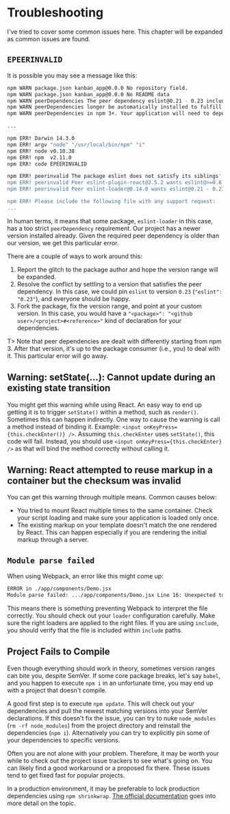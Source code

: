 # Troubleshooting

I've tried to cover some common issues here. This chapter will be expanded as common issues are found.

## `EPEERINVALID`

It is possible you may see a message like this:

```bash
npm WARN package.json kanban_app@0.0.0 No repository field.
npm WARN package.json kanban_app@0.0.0 No README data
npm WARN peerDependencies The peer dependency eslint@0.21 - 0.23 included from eslint-loader will no
npm WARN peerDependencies longer be automatically installed to fulfill the peerDependency
npm WARN peerDependencies in npm 3+. Your application will need to depend on it explicitly.

...

npm ERR! Darwin 14.3.0
npm ERR! argv "node" "/usr/local/bin/npm" "i"
npm ERR! node v0.10.38
npm ERR! npm  v2.11.0
npm ERR! code EPEERINVALID

npm ERR! peerinvalid The package eslint does not satisfy its siblings' peerDependencies requirements!
npm ERR! peerinvalid Peer eslint-plugin-react@2.5.2 wants eslint@>=0.8.0
npm ERR! peerinvalid Peer eslint-loader@0.14.0 wants eslint@0.21 - 0.23

npm ERR! Please include the following file with any support request:
...
```

In human terms, it means that some package, `eslint-loader` in this case, has a too strict `peerDependency` requirement. Our project has a newer version installed already. Given the required peer dependency is older than our version, we get this particular error.

There are a couple of ways to work around this:

1. Report the glitch to the package author and hope the version range will be expanded.
2. Resolve the conflict by settling to a version that satisfies the peer dependency. In this case, we could pin `eslint` to version `0.23` (`"eslint": "0.23"`), and everyone should be happy.
3. Fork the package, fix the version range, and point at your custom version. In this case, you would have a `"<package>": "<github user>/<project>#<reference>"` kind of declaration for your dependencies.

T> Note that peer dependencies are dealt with differently starting from npm 3. After that version, it's up to the package consumer (i.e., you) to deal with it. This particular error will go away.

## Warning: setState(...): Cannot update during an existing state transition

You might get this warning while using React. An easy way to end up getting it is to trigger `setState()` within a method, such as `render()`. Sometimes this can happen indirectly. One way to cause the warning is call a method instead of binding it. Example: `<input onKeyPress={this.checkEnter()} />`. Assuming `this.checkEnter` uses `setState()`, this code will fail. Instead, you should use `<input onKeyPress={this.checkEnter} />` as that will bind the method correctly without calling it.

## Warning: React attempted to reuse markup in a container but the checksum was invalid

You can get this warning through multiple means. Common causes below:

* You tried to mount React multiple times to the same container. Check your script loading and make sure your application is loaded only once.
* The existing markup on your template doesn't match the one rendered by React. This can happen especially if you are rendering the initial markup through a server.

## `Module parse failed`

When using Webpack, an error like this might come up:

```bash
ERROR in ./app/components/Demo.jsx
Module parse failed: .../app/components/Demo.jsx Line 16: Unexpected token <
```

This means there is something preventing Webpack to interpret the file correctly. You should check out your `loader` configuration carefully. Make sure the right loaders are applied to the right files. If you are using `include`, you should verify that the file is included within `include` paths.

## Project Fails to Compile

Even though everything should work in theory, sometimes version ranges can bite you, despite SemVer. If some core package breaks, let's say `babel`, and you happen to execute `npm i` in an unfortunate time, you may end up with a project that doesn't compile.

A good first step is to execute `npm update`. This will check out your dependencies and pull the newest matching versions into your SemVer declarations. If this doesn't fix the issue, you can try to nuke `node_modules` (`rm -rf node_modules`) from the project directory and reinstall the dependencies (`npm i`). Alternatively you can try to explicitly pin some of your dependencies to specific versions.

Often you are not alone with your problem. Therefore, it may be worth your while to check out the project issue trackers to see what's going on. You can likely find a good workaround or a proposed fix there. These issues tend to get fixed fast for popular projects.

In a production environment, it may be preferable to lock production dependencies using `npm shrinkwrap`. [The official documentation](https://docs.npmjs.com/cli/shrinkwrap) goes into more detail on the topic.
